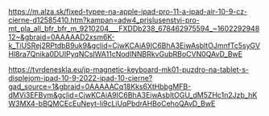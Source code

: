 https://m.alza.sk/fixed-typee-na-apple-ipad-pro-11-a-ipad-air-10-9-cz-cierne-d12585410.htm?kampan=adw4_prislusenstvi-pro-mt_pla_all_bfr_bfr_m_9210204___FXDDb238_678462975594_~160229294812~&gbraid=0AAAAAD2xsm6K-k_TiUSRej2RPtdbB9uk9&gclid=CjwKCAiA9IC6BhA3EiwAsbltOJmnfTc5syGVHl8ra7Qnika0DUIPyqNCsIWA11cNodINNBRkvGubRBoCVN0QAvD_BwE

https://tvrdeneskla.eu/jp-magnetic-keyboard-mk01-puzdro-na-tablet-s-displejom-ipad-10-9-2022-ipad-10-cierne?gad_source=1&gbraid=0AAAAACq18Kks6XtHbbgMFB-dMVi3EFBym&gclid=CjwKCAiA9IC6BhA3EiwAsbltOGU_dM5ZHc1n2Jzb_hKW3MX4-bBQMCEcEuNeyt-li9cLiUqPbdrAHBoCehoQAvD_BwE